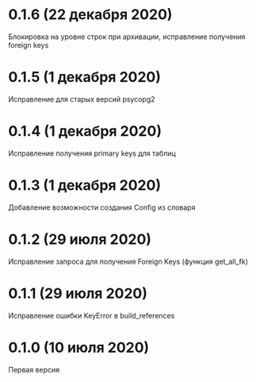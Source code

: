 # 0.1.6 (22 декабря 2020)

Блокировка на уровне строк при архивации, исправление получения foreign keys 

# 0.1.5 (1 декабря 2020)

Исправление для старых версий psycopg2

# 0.1.4 (1 декабря 2020)

Исправление получения primary keys для таблиц

# 0.1.3 (1 декабря 2020)

Добавление возможности создания Config из словаря

# 0.1.2 (29 июля 2020)

Исправление запроса для получения Foreign Keys (функция get_all_fk)

# 0.1.1 (29 июля 2020)

Исправление ошибки KeyError в build_references

# 0.1.0 (10 июля 2020)

Первая версия
